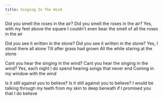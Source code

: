 ```yaml
---
title: Singing In The Wind
---
```


Did you smell the roses in the air?
Did you smell the roses in the air?
Yes, with my feet above the square
I couldn't even bear
the smell of all the roses in the air

Did you see it written in the stone?
Did you see it written in the stone?
Yes, I stood there all alone
Till after grass had grown
All the while staring at the stone

Cant you hear the singing in the wind?
Cant you hear the singing in the wind?
Yes, each night I do spend
hearing songs that never end
Coming in my window with the wind

Is it still against you to believe?
Is it still against you to believe?
I would be talking through my teeth
from my skin to deep beneath
if I promised you that I do believe

